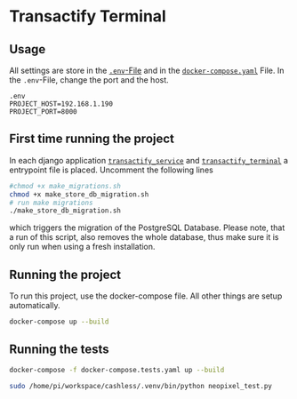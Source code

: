# Transactify Terminal

## Usage
All settings are store in the [`.env`-File](./.env) and in the [`docker-compose.yaml`](./docker-compose.yaml) File. In the `.env`-File, change
the port and the host.
```
.env
PROJECT_HOST=192.168.1.190
PROJECT_PORT=8000

```
## First time running the project
In each django application [`transactify_service`](./transactify_service/) and  [`transactify_terminal`](./transactify_terminal/) a entrypoint file is placed. Uncomment the following lines
```bash
#chmod +x make_migrations.sh
chmod +x make_store_db_migration.sh
# run make migrations
./make_store_db_migration.sh
```
which triggers the migration of the PostgreSQL Database. Please note, that a run of this script, also removes the whole database, thus make sure it is only run when using a fresh installation.

## Running the project
To run this project, use the docker-compose file. All other things are setup automatically.
```bash
docker-compose up --build
```

## Running the tests
```bash
docker-compose -f docker-compose.tests.yaml up --build
```


```bash
sudo /home/pi/workspace/cashless/.venv/bin/python neopixel_test.py
```